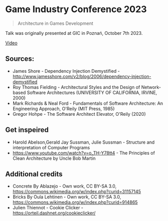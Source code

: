# Game Industry Conference 2023
> Architecture in Games Development

Talk was originally presented at GIC in Poznań, October 7th 2023. 

[Video](https://www.youtube.com/watch?v=7jqYgGqRYZk&t=33s&ab_channel=GameIndustryConference)

## Sources:

- James Shore - Dependency Injection Demystified - http://www.jamesshore.com/v2/blog/2006/dependency-injection-demystified
- Roy Thomas Fielding - Architectural Styles and the Design of Network-based Software Architectures (UNIVERSITY OF CALIFORNIA, IRVINE, 2000)
- Mark Richards & Neal Ford - Fundamentals of Software Architecture: An Engineering Approach, O'Reily (MIT Press, 1985)
- Gregor Hohpe - The Software Architect Elevator, O'Reily (2020)

## Get inspeired

- Harold Abelson,Gerald Jay Sussman, Julie Sussman - Structure and interpretation of Computer Programs
- https://www.youtube.com/watch?v=o_TH-Y78tt4 - The Principles of Clean Architecture by Uncle Bob Martin

## Additional credits

- Concrete By Ablazejo - Own work, CC BY-SA 3.0, https://commons.wikimedia.org/w/index.php?curid=31157145
- Bricks By Oula Lehtinen - Own work, CC BY-SA 3.0, https://commons.wikimedia.org/w/index.php?curid=914865 
- Julien Thiennot - Cookie Clicker - https://orteil.dashnet.org/cookieclicker/
